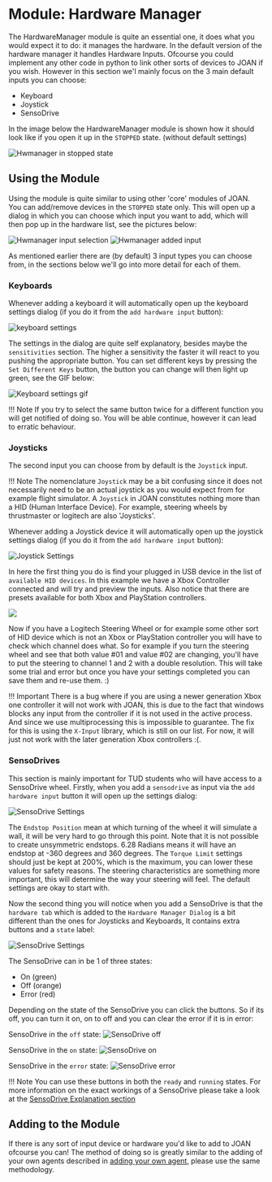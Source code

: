 # Module: Hardware Manager
The HardwareManager module is quite an essential one, it does what you would expect it to do: it manages the hardware.
In the default version of the hardware manager it handles Hardware Inputs. Ofcourse you could implement any other 
code in python to link other sorts of devices to JOAN if you wish. However in this section we'l mainly focus on the 
3 main default inputs you can choose:

- Keyboard
- Joystick
- SensoDrive
 
In the image below the HardwareManager module is shown how it should look like if you open it up in the 
`STOPPED` state. (without default settings)

![Hwmanager in stopped state](imgs/modules-hardwaremanager-stopped-state.PNG)

## <a name="using_hw_manager"></a>Using the Module
Using the module is quite similar to using other 'core' modules of JOAN. You can add/remove devices in the `STOPPED` 
state only. This will open up a dialog in which you can choose which input you want to add, which will then pop up in the 
hardware list, see the pictures below:

![Hwmanager input selection](imgs/modules-hardwaremanager-input-selection.PNG)
![Hwmanager added input](imgs/modules-hardwaremanager-added-input.PNG)

As mentioned earlier there are (by default) 3 input types you can choose from, in the sections below we'll go into more 
detail for each of them.

### Keyboards
Whenever adding a keyboard it will automatically open up the keyboard settings dialog (if you do it from the `add hardware input` button):

![keyboard settings](imgs/modules-hardwaremanager-keyboard-settings.PNG)

The settings in the dialog are quite self explanatory, besides maybe the `sensitivities` section. The higher
a sensitivity the faster it will react to you pushing the appropriate button.
You can set different keys by pressing the `Set Different Keys` button, the button you can change will then
light up green, see the GIF below:

![Keyboard settings gif](gifs/modules-hardwaremanager-keyboard-settings.gif)

!!! Note
    If you try to select the same button twice for a different function you will get notified of doing so. You will be able 
    continue, however it can lead to erratic behaviour.

### Joysticks
The second input you can choose from by default is the `Joystick` input. 

!!! Note 
    The nomenclature `Joystick` may be a bit confusing  since it does not necessarily need to be an actual joystick as 
    you would expect from for example flight simulator. A `Joystick` in JOAN constitutes nothing more than a HID 
    (Human Interface Device). For example, steering wheels by thrustmaster or logitech are also 'Joysticks'.

Whenever adding a Joystick device it will automatically open up the joystick settings dialog (if you do it from the `add hardware input` button):

![Joystick Settings](imgs/modules-hardwaremanager-joystick-settings.PNG)

In here the first thing you do is find your plugged in USB device in the list of `available HID devices`. In this example 
we have a Xbox Controller connected and will try and preview the inputs. Also notice that there are presets available for
both Xbox and PlayStation controllers.

[ ![](gifs/modules-hardwaremanager-joysticksettings.gif) ](gifs/modules-hardwaremanager-joysticksettings.gif)

Now if you have a Logitech Steering Wheel or for example some other sort of HID device which is not an Xbox or PlayStation controller
you will have to check which channel does what. So for example if you turn the steering wheel and see that both value #01 and value #02 
are changing, you'll have to put the steering to channel 1 and 2 with a double resolution. This will take some trial and error
but once you have your settings completed you can save them and re-use them. :)

!!! Important
    There is a bug where if you are using a newer generation Xbox one controller it will not work with JOAN, this is due to the fact that
    windows blocks any input from the controller if it is not used in the active process. And since we use multiprocessing this is 
    impossible to guarantee. The fix for this is using the `X-Input` library, which is still on our list. For now, it will just not work
    with the later generation Xbox controllers :(.

### SensoDrives
This section is mainly important for TUD students who will have access to a SensoDrive wheel. Firstly, when you add a `sensodrive` as input 
via the `add hardware input` button it will open up the settings dialog:

![SensoDrive Settings](imgs/modules-hardwaremanager-sensodrive-settings.PNG)

The `Endstop Position` mean at which turning of the wheel it will simulate a wall, it will be very hard to go through this point. Note that
it is not possible to create unsymmetric endstops. 6.28 Radians means it will have an endstop at -360 degrees and 360 degrees.
The `Torque Limit` settings should just be kept at 200%, which is the maximum, you can lower these values for safety reasons.
The steering characteristics are something more important, this will determine the way your steering will feel. The default 
settings are okay to start with.

Now the second thing you will notice when you add a SensoDrive is that the `hardware tab` which is added to the `Hardware Manager Dialog` is a bit
different than the ones for Joysticks and Keyboards, It contains extra buttons and a `state` label:

![SensoDrive Settings](imgs/modules-hardwaremanager-sensodrive-tab.PNG)

The SensoDrive can in be 1 of three states:

- On (green)
- Off (orange)
- Error (red)

Depending on the state of the SensoDrive you can click the buttons. So if its off, you can turn it on, on to off and you can clear the error if it is in 
error:

SensoDrive in the `off` state:
![SensoDrive off](imgs/modules-hardwaremanager-sensodrive-off.PNG)

SensoDrive in the `on` state:
![SensoDrive on](imgs/modules-hardwaremanager-sensodrive-on.PNG)

SensoDrive in the `error` state:
![SensoDrive error](imgs/modules-hardwaremanager-sensodrive-error.PNG)


!!! Note 
    You can use these buttons in both the `ready` and `running` states. For more information on the exact workings of a SensoDrive please
    take a look at the [SensoDrive Explanation section](other-sensodrive.md)

## Adding to the Module
If there is any sort of input device or hardware you'd like to add to JOAN ofcourse you can! The method
of doing so is greatly similar to the adding of your own agents described in
[adding your own agent](modules-carlainterface.md#adding_own_agents), please use the same methodology.